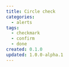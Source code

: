 ```yaml
---
title: Circle check
categories:
  - alerts
tags:
  - checkmark
  - confirm
  - done
created: 0.1.0
updated: 1.0.0-alpha.1
---
```

